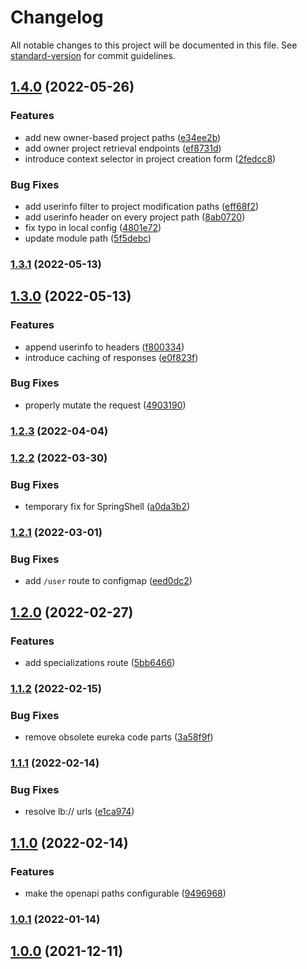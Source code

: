 # Changelog

All notable changes to this project will be documented in this file. See [standard-version](https://github.com/conventional-changelog/standard-version) for commit guidelines.

## [1.4.0](https://github.com/innovation-hub-bergisches-rheinland/prox-api-gateway/compare/v1.3.1...v1.4.0) (2022-05-26)


### Features

* add new owner-based project paths ([e34ee2b](https://github.com/innovation-hub-bergisches-rheinland/prox-api-gateway/commit/e34ee2b3b68049914cdd42e13744d65e32a81eaa))
* add owner project retrieval endpoints ([ef8731d](https://github.com/innovation-hub-bergisches-rheinland/prox-api-gateway/commit/ef8731d15b481ee267ad3b8a1d9943e32e886567))
* introduce context selector in project creation form ([2fedcc8](https://github.com/innovation-hub-bergisches-rheinland/prox-api-gateway/commit/2fedcc8ebc218bb7a8eb507e68907b2ef6412627))


### Bug Fixes

* add userinfo filter to project modification paths ([eff68f2](https://github.com/innovation-hub-bergisches-rheinland/prox-api-gateway/commit/eff68f2bebe1f909b2f819e836b7e206ed93135c))
* add userinfo header on every project path ([8ab0720](https://github.com/innovation-hub-bergisches-rheinland/prox-api-gateway/commit/8ab0720caf9a3b9bbf5ebced06622cf72321a899))
* fix typo in local config ([4801e72](https://github.com/innovation-hub-bergisches-rheinland/prox-api-gateway/commit/4801e72c752dca883c6ae0cc67fae20c2fbb9672))
* update module path ([5f5debc](https://github.com/innovation-hub-bergisches-rheinland/prox-api-gateway/commit/5f5debc0c70483b99b54658db3663b5b0dcd7570))

### [1.3.1](https://github.com/innovation-hub-bergisches-rheinland/prox-api-gateway/compare/v1.3.0...v1.3.1) (2022-05-13)

## [1.3.0](https://github.com/innovation-hub-bergisches-rheinland/prox-api-gateway/compare/v1.2.3...v1.3.0) (2022-05-13)


### Features

* append userinfo to headers ([f800334](https://github.com/innovation-hub-bergisches-rheinland/prox-api-gateway/commit/f8003347cfd18182d842eb0ed71fd4f7030788ff))
* introduce caching of responses ([e0f823f](https://github.com/innovation-hub-bergisches-rheinland/prox-api-gateway/commit/e0f823f4467310138bd3fc93a392fea7734884a5))


### Bug Fixes

* properly mutate the request ([4903190](https://github.com/innovation-hub-bergisches-rheinland/prox-api-gateway/commit/4903190dbc759ab49ea424eb1c64ad93a9c96dcb))

### [1.2.3](https://github.com/innovation-hub-bergisches-rheinland/prox-api-gateway/compare/v1.2.2...v1.2.3) (2022-04-04)

### [1.2.2](https://github.com/innovation-hub-bergisches-rheinland/prox-api-gateway/compare/v1.2.1...v1.2.2) (2022-03-30)


### Bug Fixes

* temporary fix for SpringShell ([a0da3b2](https://github.com/innovation-hub-bergisches-rheinland/prox-api-gateway/commit/a0da3b2e27871af2a418912b759ddcab721af9af))

### [1.2.1](https://github.com/innovation-hub-bergisches-rheinland/prox-api-gateway/compare/v1.2.0...v1.2.1) (2022-03-01)


### Bug Fixes

* add `/user` route to configmap ([eed0dc2](https://github.com/innovation-hub-bergisches-rheinland/prox-api-gateway/commit/eed0dc254f1dfb8d6438ecb60e61047b61cbc7a5))

## [1.2.0](https://github.com/innovation-hub-bergisches-rheinland/prox-api-gateway/compare/v1.1.2...v1.2.0) (2022-02-27)


### Features

* add specializations route ([5bb6466](https://github.com/innovation-hub-bergisches-rheinland/prox-api-gateway/commit/5bb6466f46c6a9f3ec01762351534797a4752063))

### [1.1.2](https://github.com/innovation-hub-bergisches-rheinland/prox-api-gateway/compare/v1.1.1...v1.1.2) (2022-02-15)


### Bug Fixes

* remove obsolete eureka code parts ([3a58f9f](https://github.com/innovation-hub-bergisches-rheinland/prox-api-gateway/commit/3a58f9f130de39e0025d1dfbcbeaac93fd557e96))

### [1.1.1](https://github.com/innovation-hub-bergisches-rheinland/prox-api-gateway/compare/v1.1.0...v1.1.1) (2022-02-14)


### Bug Fixes

* resolve lb:// urls ([e1ca974](https://github.com/innovation-hub-bergisches-rheinland/prox-api-gateway/commit/e1ca97444ff91a677e43eb6710abacc209aa8c44))

## [1.1.0](https://github.com/innovation-hub-bergisches-rheinland/prox-api-gateway/compare/v1.0.1...v1.1.0) (2022-02-14)

### Features

- make the openapi paths configurable ([9496968](https://github.com/innovation-hub-bergisches-rheinland/prox-api-gateway/commit/9496968962e392a5cbee19417f2276f6b21997ee))

### [1.0.1](https://github.com/innovation-hub-bergisches-rheinland/prox-api-gateway/compare/v1.0.0...v1.0.1) (2022-01-14)

## [1.0.0](https://github.com/innovation-hub-bergisches-rheinland/prox-api-gateway/compare/v0.1.3...v1.0.0) (2021-12-11)
